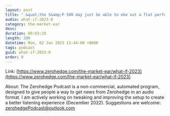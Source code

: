 ```yaml
---
layout: post
title: " &quot;the S&amp;P 500 may just be able to eke out a flat performance amidst still-elevated volatility..&quot;"
audio: what-if-2023-0
category: the-market-ear
desc: 
duration: 00:03:29
length: 209
datetime: Mon, 02 Jan 2023 11:44:00 +0000
tags: podcast
guid: what-if-2023-0
order: 0
---
```



Link: [https://www.zerohedge.com/the-market-ear/what-if-2023](https://www.zerohedge.com/the-market-ear/what-if-2023)

About: The Zerohedge Podcast is a non-commercial, automated program, designed to give people a way to get news from Zerohedge in an audio format.  I am actively working on tweaking and improving the setup to create a better listening experience (December 2022).  Suggestions are welcome: [zerohedgePodcast@outlook.com](mailto:zerohedgePodcast@outlook.com)